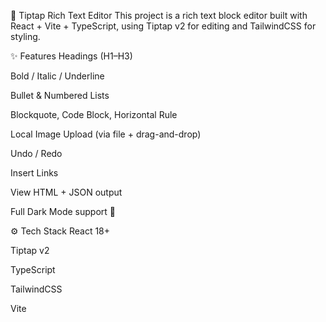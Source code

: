 📝 Tiptap Rich Text Editor
This project is a rich text block editor built with React + Vite + TypeScript, using Tiptap v2 for editing and TailwindCSS for styling.

✨ Features
Headings (H1–H3)

Bold / Italic / Underline

Bullet & Numbered Lists

Blockquote, Code Block, Horizontal Rule

Local Image Upload (via file + drag-and-drop)

Undo / Redo

Insert Links

View HTML + JSON output

Full Dark Mode support 🌙

⚙️ Tech Stack
React 18+

Tiptap v2

TypeScript

TailwindCSS

Vite
